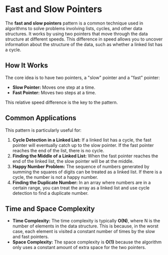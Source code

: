 # Fast and Slow Pointers

The **fast and slow pointers** pattern is a common technique used in algorithms to solve problems involving lists, cycles, and other data structures. It works by using two pointers that move through the data structure at different speeds. This difference in speed allows you to uncover information about the structure of the data, such as whether a linked list has a cycle.

## How It Works

The core idea is to have two pointers, a "slow" pointer and a "fast" pointer:

-   **Slow Pointer:** Moves one step at a time.
-   **Fast Pointer:** Moves two steps at a time.

This relative speed difference is the key to the pattern.

## Common Applications

This pattern is particularly useful for:

1.  **Cycle Detection in a Linked List:** If a linked list has a cycle, the fast pointer will eventually catch up to the slow pointer. If the fast pointer reaches the end of the list, there is no cycle.
2.  **Finding the Middle of a Linked List:** When the fast pointer reaches the end of the linked list, the slow pointer will be at the middle.
3.  **Happy Number Problem:** The sequence of numbers generated by summing the squares of digits can be treated as a linked list. If there is a cycle, the number is not a happy number.
4.  **Finding the Duplicate Number:** In an array where numbers are in a certain range, you can treat the array as a linked list and use cycle detection to find a duplicate number.

## Time and Space Complexity

-   **Time Complexity:** The time complexity is typically **O(N)**, where N is the number of elements in the data structure. This is because, in the worst case, each element is visited a constant number of times by the slow and fast pointers.
-   **Space Complexity:** The space complexity is **O(1)** because the algorithm only uses a constant amount of extra space for the two pointers.